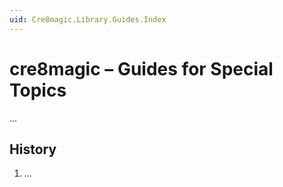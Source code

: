 ```yaml
---
uid: Cre8magic.Library.Guides.Index
---
```


# cre8magic – Guides for Special Topics

...


## History

1. ...

